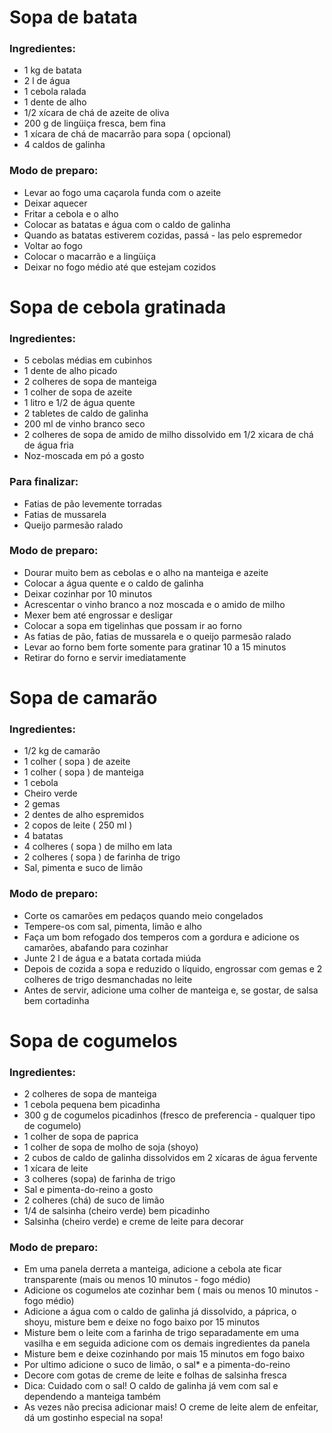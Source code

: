 # Sopa de batata

### Ingredientes:

* 1 kg de batata
* 2 l de água
* 1 cebola ralada
* 1 dente de alho
* 1/2 xícara de chá de azeite de oliva
* 200 g de lingüiça fresca, bem fina
* 1 xícara de chá de macarrão para sopa ( opcional)
* 4 caldos de galinha

### Modo de preparo:

* Levar ao fogo uma caçarola funda com o azeite
* Deixar aquecer
* Fritar a cebola e o alho
* Colocar as batatas e água com o caldo de galinha
* Quando as batatas estiverem cozidas, passá - las pelo espremedor
* Voltar ao fogo
* Colocar o macarrão e a lingüiça
* Deixar no fogo médio até que estejam cozidos

# Sopa de cebola gratinada

### Ingredientes:

* 5 cebolas médias em cubinhos
* 1 dente de alho picado
* 2 colheres de sopa de manteiga
* 1 colher de sopa de azeite
* 1 litro e 1/2 de água quente
* 2 tabletes de caldo de galinha
* 200 ml de vinho branco seco
* 2 colheres de sopa de amido de milho dissolvido em 1/2 xicara de chá de água fria
* Noz-moscada em pó a gosto

### Para finalizar:

* Fatias de pão levemente torradas
* Fatias de mussarela
* Queijo parmesão ralado

### Modo de preparo:

* Dourar muito bem as cebolas e o alho na manteiga e azeite
* Colocar a água quente e o caldo de galinha
* Deixar cozinhar por 10 minutos
* Acrescentar o vinho branco a noz moscada e o amido de milho
* Mexer bem até engrossar e desligar
* Colocar a sopa em tigelinhas que possam ir ao forno
* As fatias de pão, fatias de mussarela e o queijo parmesão ralado
* Levar ao forno bem forte somente para gratinar 10 a 15 minutos
* Retirar do forno e servir imediatamente

# Sopa de camarão

### Ingredientes:

* 1/2 kg de camarão
* 1 colher ( sopa ) de azeite
* 1 colher ( sopa ) de manteiga
* 1 cebola
* Cheiro verde
* 2 gemas
* 2 dentes de alho espremidos
* 2 copos de leite ( 250 ml )
* 4 batatas
* 4 colheres ( sopa ) de milho em lata
* 2 colheres ( sopa ) de farinha de trigo
* Sal, pimenta e suco de limão

### Modo de preparo:

* Corte os camarões em pedaços quando meio congelados
* Tempere-os com sal, pimenta, limão e alho
* Faça um bom refogado dos temperos com a gordura e adicione os camarões, abafando para cozinhar
* Junte 2 l de água e a batata cortada miúda
* Depois de cozida a sopa e reduzido o líquido, engrossar com gemas e 2 colheres de trigo desmanchadas no leite
* Antes de servir, adicione uma colher de manteiga e, se gostar, de salsa bem cortadinha

# Sopa de cogumelos

### Ingredientes:

* 2 colheres de sopa de manteiga
* 1 cebola pequena bem picadinha
* 300 g de cogumelos picadinhos (fresco de preferencia - qualquer tipo de cogumelo)
* 1 colher de sopa de paprica
* 1 colher de sopa de molho de soja (shoyo)
* 2 cubos de caldo de galinha dissolvidos em 2 xícaras de água fervente
* 1 xícara de leite
* 3 colheres (sopa) de farinha de trigo
* Sal e pimenta-do-reino a gosto
* 2 colheres (chá) de suco de limão
* 1/4 de salsinha (cheiro verde) bem picadinho
* Salsinha (cheiro verde) e creme de leite para decorar

### Modo de preparo:

* Em uma panela derreta a manteiga, adicione a cebola ate ficar transparente (mais ou menos 10 minutos - fogo médio)
* Adicione os cogumelos ate cozinhar bem ( mais ou menos 10 minutos - fogo médio)
* Adicione a água com o caldo de galinha já dissolvido, a páprica, o shoyu, misture bem e deixe no fogo baixo por 15 minutos
* Misture bem o leite com a farinha de trigo separadamente em uma vasilha e em seguida adicione com os demais ingredientes da panela
* Misture bem e deixe cozinhando por mais 15 minutos em fogo baixo
* Por ultimo adicione o suco de limão, o sal* e a pimenta-do-reino
* Decore com gotas de creme de leite e folhas de salsinha fresca
* Dica: Cuidado com o sal! O caldo de galinha já vem com sal e dependendo a manteiga também
* As vezes não precisa adicionar mais! O creme de leite alem de enfeitar, dá um gostinho especial na sopa!